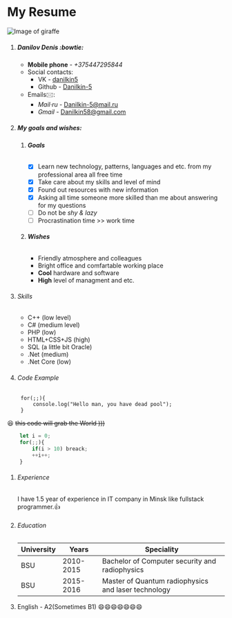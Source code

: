 # My Resume
![Image of giraffe](https://www.google.com/url?sa=i&url=http%3A%2F%2Fwww.ccdi.ru%2Fphotos%2Fphoto567.html&psig=AOvVaw1y3GybIFG7x5B4adDQhBBn&ust=1581774652079000&source=images&cd=vfe&ved=0CAIQjRxqFwoTCIj85PeX0ecCFQAAAAAdAAAAABAb)
1. ##### Danilov Denis :bowtie:
    * **Mobile phone** - *+375447295844*
    *   Social contacts:
        * VK - [danilkin5](https://vk.com/danilkin5)
        * Github - [Danilkin-5](https://github.com/Danilkin-5)
    * Emails&#128386;:
        * *Mail&middot;ru* - [Danilkin-5@mail.ru](https://mailto:Danilkin-5@mail.ru)
        * *Gmail* - [Danilkin58@gmail.com](https://mailto:Danilkin58@gmail.com)
1. ##### My goals and wishes:
    1. ###### **Goals**
        - [x] Learn new technology, patterns, languages and etc. from my professional area all free time
        - [x] Take care about my skills and level of mind
        - [x] Found out resources with new information
        - [x] Asking all time someone more skilled than me about answering for my questions
        - [ ] Do not be *shy & lazy*
        - [ ] Procrastination time >> work time
    1. ###### **Wishes**
        * Friendly atmosphere and colleagues
        * Bright office and comfartable working place
        * **Cool** hardware and software
        * **High** level of managment and etc.
1. ###### Skills
    * C++ (low level)
    * C#  (medium level)
    * PHP  (low)
    * HTML+CSS+JS (high)
    * SQL (a little bit Oracle)
    * .Net (medium)
    * .Net Core (low)
1. ###### Code Example
        for(;;){
            console.log("Hello man, you have dead pool");
        }
:laughing:
~~this code will grab the World )))~~
```javascript
    let i = 0;
    for(;;){
        if(i > 10) breack;
        ++i++;
    }
```
1. ###### Experience
    I have 1.5 year of experience in IT company in Minsk like fullstack programmer.:+1:
1. ###### Education
    University | Years | Speciality
    ------------ | ------------- | -------------
    BSU | 2010-2015 | Bachelor of Computer security and radiophysics
    BSU | 2015-2016 | Master of Quantum radiophysics and laser technology
1. English - A2(Sometimes B1)
:smile::smile::smile::smile::smile::smile::smile: